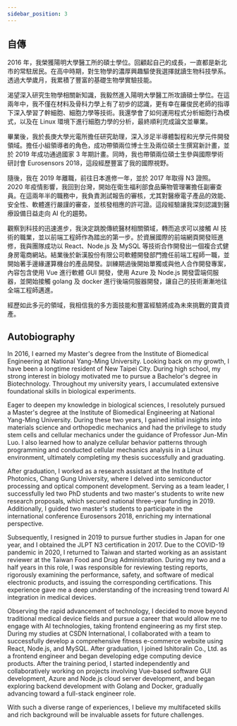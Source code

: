 ```yaml
---
sidebar_position: 3
---
```


## 自傳

2016 年，我榮獲陽明大學醫工所的碩士學位。回顧起自己的成長，一直都是新北市的常駐居民。在高中時期，對生物學的濃厚興趣驅使我選擇就讀生物科技學系。透過大學歲月，我累積了豐富的基礎生物學實驗技能。

渴望深入研究生物學相關新知識，我毅然進入陽明大學醫工所攻讀碩士學位。在這兩年中，我不僅在材料及骨科力學上有了初步的認識，更有幸在羅俊民老師的指導下深入學習了幹細胞、細胞力學等技術。我還學會了如何運用程式分析細胞行為模式，以及在 Linux 環境下進行細胞力學的分析，最終順利完成論文並畢業。

畢業後，我於長庚大學光電所擔任研究助理，深入涉足半導體製程和光學元件開發領域。擔任小組領導者的角色，成功帶領兩位博士生及兩位碩士生撰寫新計畫，並於 2019 年成功通過國家 3 年期計畫。同時，我也帶領兩位碩士生參與國際學術研討會 Eurosensors 2018，這段經歷豐富了我的國際視野。

隨後，我在 2019 年離職，前往日本進修一年，並於 2017 年取得 N3 證照。2020 年疫情影響，我回到台灣，開始在衛生福利部食品藥物管理署擔任副審查員。在這兩年半的職務中，我負責測試報告的審核，尤其對醫療電子產品的效能、安全性、軟體進行嚴謹的審查，並核發相應的許可證。這段經驗讓我深刻認識到醫療設備日益走向 AI 化的趨勢。

觀察到科技的迅速進步，我決定跳脫傳統醫材相關領域，轉而追求可以接觸 AI 技術的職業，並以前端工程師作為踏出的第一步。於資展國際的前端網頁開發班進修，我與團隊成功以 React、Node.js 及 MySQL 等技術合作開發出一個複合式健身房電商網站。結業後於新漢股份有限公司軟體開發部門擔任前端工程師一職，並開始著手邊緣運算機台的產品開發。訓練期過後開始單獨或與他人合作開發專案，內容包含使用 Vue 進行軟體 GUI 開發，使用 Azure 及 Node.js 開發雲端伺服器，並開始接觸 golang 及 docker 進行後端伺服器開發，讓自己的技術漸漸地往全端工程師邁進。

經歷如此多元的領域，我相信我的多方面技能和豐富經驗將成為未來挑戰的寶貴資產。


## Autobiography

In 2016, I earned my Master's degree from the Institute of Biomedical Engineering at National Yang-Ming University. Looking back on my growth, I have been a longtime resident of New Taipei City. During high school, my strong interest in biology motivated me to pursue a Bachelor's degree in Biotechnology. Throughout my university years, I accumulated extensive foundational skills in biological experiments.

Eager to deepen my knowledge in biological sciences, I resolutely pursued a Master's degree at the Institute of Biomedical Engineering at National Yang-Ming University. During these two years, I gained initial insights into materials science and orthopedic mechanics and had the privilege to study stem cells and cellular mechanics under the guidance of Professor Jun-Min Luo. I also learned how to analyze cellular behavior patterns through programming and conducted cellular mechanics analysis in a Linux environment, ultimately completing my thesis successfully and graduating.

After graduation, I worked as a research assistant at the Institute of Photonics, Chang Gung University, where I delved into semiconductor processing and optical component development. Serving as a team leader, I successfully led two PhD students and two master's students to write new research proposals, which secured national three-year funding in 2019. Additionally, I guided two master's students to participate in the international conference Eurosensors 2018, enriching my international perspective.

Subsequently, I resigned in 2019 to pursue further studies in Japan for one year, and I obtained the JLPT N3 certification in 2017. Due to the COVID-19 pandemic in 2020, I returned to Taiwan and started working as an assistant reviewer at the Taiwan Food and Drug Administration. During my two and a half years in this role, I was responsible for reviewing testing reports, rigorously examining the performance, safety, and software of medical electronic products, and issuing the corresponding certifications. This experience gave me a deep understanding of the increasing trend toward AI integration in medical devices.

Observing the rapid advancement of technology, I decided to move beyond traditional medical device fields and pursue a career that would allow me to engage with AI technologies, taking frontend engineering as my first step. During my studies at CSDN International, I collaborated with a team to successfully develop a comprehensive fitness e-commerce website using React, Node.js, and MySQL. After graduation, I joined Ishitoralin Co., Ltd. as a frontend engineer and began developing edge computing device products. After the training period, I started independently and collaboratively working on projects involving Vue-based software GUI development, Azure and Node.js cloud server development, and began exploring backend development with Golang and Docker, gradually advancing toward a full-stack engineer role.

With such a diverse range of experiences, I believe my multifaceted skills and rich background will be invaluable assets for future challenges.
